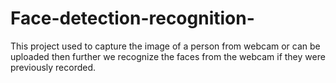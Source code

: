 # Face-detection-recognition-
This project used to capture the image of a person from webcam or can be uploaded then further we recognize the faces from the webcam if they were previously recorded.  
